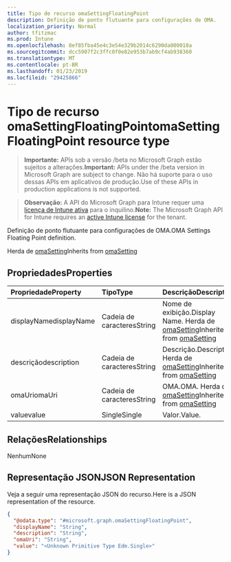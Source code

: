 ```yaml
---
title: Tipo de recurso omaSettingFloatingPoint
description: Definição de ponto flutuante para configurações de OMA.
localization_priority: Normal
author: tfitzmac
ms.prod: Intune
ms.openlocfilehash: 8ef85fba45e4c3e54e329b2014c6290da000018a
ms.sourcegitcommit: dcc5907f2c3ffc0f0e82e953b7ab9cf4ab938360
ms.translationtype: MT
ms.contentlocale: pt-BR
ms.lasthandoff: 01/23/2019
ms.locfileid: "29425866"
---
```

# <a name="omasettingfloatingpoint-resource-type"></a><span data-ttu-id="40b49-103">Tipo de recurso omaSettingFloatingPoint</span><span class="sxs-lookup"><span data-stu-id="40b49-103">omaSettingFloatingPoint resource type</span></span>

> <span data-ttu-id="40b49-104">**Importante:** APIs sob a versão /beta no Microsoft Graph estão sujeitos a alterações.</span><span class="sxs-lookup"><span data-stu-id="40b49-104">**Important:** APIs under the /beta version in Microsoft Graph are subject to change.</span></span> <span data-ttu-id="40b49-105">Não há suporte para o uso dessas APIs em aplicativos de produção.</span><span class="sxs-lookup"><span data-stu-id="40b49-105">Use of these APIs in production applications is not supported.</span></span>

> <span data-ttu-id="40b49-106">**Observação:** A API do Microsoft Graph para Intune requer uma [licença de Intune ativa](https://go.microsoft.com/fwlink/?linkid=839381) para o inquilino.</span><span class="sxs-lookup"><span data-stu-id="40b49-106">**Note:** The Microsoft Graph API for Intune requires an [active Intune license](https://go.microsoft.com/fwlink/?linkid=839381) for the tenant.</span></span>

<span data-ttu-id="40b49-107">Definição de ponto flutuante para configurações de OMA.</span><span class="sxs-lookup"><span data-stu-id="40b49-107">OMA Settings Floating Point definition.</span></span>


<span data-ttu-id="40b49-108">Herda de [omaSetting](../resources/intune-deviceconfig-omasetting.md)</span><span class="sxs-lookup"><span data-stu-id="40b49-108">Inherits from [omaSetting](../resources/intune-deviceconfig-omasetting.md)</span></span>

## <a name="properties"></a><span data-ttu-id="40b49-109">Propriedades</span><span class="sxs-lookup"><span data-stu-id="40b49-109">Properties</span></span>
|<span data-ttu-id="40b49-110">Propriedade</span><span class="sxs-lookup"><span data-stu-id="40b49-110">Property</span></span>|<span data-ttu-id="40b49-111">Tipo</span><span class="sxs-lookup"><span data-stu-id="40b49-111">Type</span></span>|<span data-ttu-id="40b49-112">Descrição</span><span class="sxs-lookup"><span data-stu-id="40b49-112">Description</span></span>|
|:---|:---|:---|
|<span data-ttu-id="40b49-113">displayName</span><span class="sxs-lookup"><span data-stu-id="40b49-113">displayName</span></span>|<span data-ttu-id="40b49-114">Cadeia de caracteres</span><span class="sxs-lookup"><span data-stu-id="40b49-114">String</span></span>|<span data-ttu-id="40b49-115">Nome de exibição.</span><span class="sxs-lookup"><span data-stu-id="40b49-115">Display Name.</span></span> <span data-ttu-id="40b49-116">Herda de [omaSetting](../resources/intune-deviceconfig-omasetting.md)</span><span class="sxs-lookup"><span data-stu-id="40b49-116">Inherited from [omaSetting](../resources/intune-deviceconfig-omasetting.md)</span></span>|
|<span data-ttu-id="40b49-117">descrição</span><span class="sxs-lookup"><span data-stu-id="40b49-117">description</span></span>|<span data-ttu-id="40b49-118">Cadeia de caracteres</span><span class="sxs-lookup"><span data-stu-id="40b49-118">String</span></span>|<span data-ttu-id="40b49-119">Descrição.</span><span class="sxs-lookup"><span data-stu-id="40b49-119">Description.</span></span> <span data-ttu-id="40b49-120">Herda de [omaSetting](../resources/intune-deviceconfig-omasetting.md)</span><span class="sxs-lookup"><span data-stu-id="40b49-120">Inherited from [omaSetting](../resources/intune-deviceconfig-omasetting.md)</span></span>|
|<span data-ttu-id="40b49-121">omaUri</span><span class="sxs-lookup"><span data-stu-id="40b49-121">omaUri</span></span>|<span data-ttu-id="40b49-122">Cadeia de caracteres</span><span class="sxs-lookup"><span data-stu-id="40b49-122">String</span></span>|<span data-ttu-id="40b49-123">OMA.</span><span class="sxs-lookup"><span data-stu-id="40b49-123">OMA.</span></span> <span data-ttu-id="40b49-124">Herda de [omaSetting](../resources/intune-deviceconfig-omasetting.md)</span><span class="sxs-lookup"><span data-stu-id="40b49-124">Inherited from [omaSetting](../resources/intune-deviceconfig-omasetting.md)</span></span>|
|<span data-ttu-id="40b49-125">value</span><span class="sxs-lookup"><span data-stu-id="40b49-125">value</span></span>|<span data-ttu-id="40b49-126">Single</span><span class="sxs-lookup"><span data-stu-id="40b49-126">Single</span></span>|<span data-ttu-id="40b49-127">Valor.</span><span class="sxs-lookup"><span data-stu-id="40b49-127">Value.</span></span>|

## <a name="relationships"></a><span data-ttu-id="40b49-128">Relações</span><span class="sxs-lookup"><span data-stu-id="40b49-128">Relationships</span></span>
<span data-ttu-id="40b49-129">Nenhum</span><span class="sxs-lookup"><span data-stu-id="40b49-129">None</span></span>

## <a name="json-representation"></a><span data-ttu-id="40b49-130">Representação JSON</span><span class="sxs-lookup"><span data-stu-id="40b49-130">JSON Representation</span></span>
<span data-ttu-id="40b49-131">Veja a seguir uma representação JSON do recurso.</span><span class="sxs-lookup"><span data-stu-id="40b49-131">Here is a JSON representation of the resource.</span></span>
<!-- {
  "blockType": "resource",
  "@odata.type": "microsoft.graph.omaSettingFloatingPoint"
}
-->
``` json
{
  "@odata.type": "#microsoft.graph.omaSettingFloatingPoint",
  "displayName": "String",
  "description": "String",
  "omaUri": "String",
  "value": "<Unknown Primitive Type Edm.Single>"
}
```




